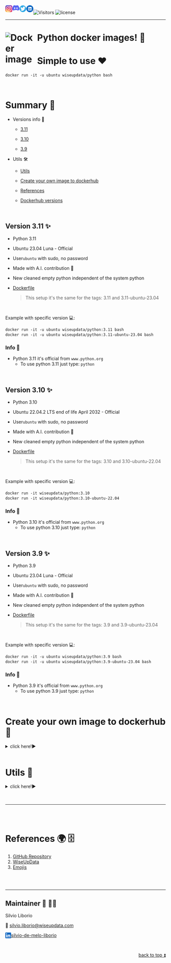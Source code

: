 <a href="https://github.com/wiseupdata/wiseupdata">
  <img align="left" alt="Wise Up Data's Instagram" width="22px" src="https://raw.githubusercontent.com/wiseupdata/wiseupdata/main/assets/instagram.png" />   
</a> 
<a href="https://github.com/wiseupdata/wiseupdata">
  <img align="left" alt="wise Up Data's Discord" width="22px" src="https://raw.githubusercontent.com/wiseupdata/wiseupdata/main/assets/discord.png" />
</a>
<a href="https://github.com/wiseupdata/wiseupdata">
  <img align="left" alt="wise Up Data | Twitter" width="22px" src="https://raw.githubusercontent.com/wiseupdata/wiseupdata/main/assets/twitter.png" />
</a>
<a href="https://github.com/wiseupdata/wiseupdata">
  <img align="left" alt="wise Up Data's LinkedIN" width="22px" src="https://raw.githubusercontent.com/wiseupdata/wiseupdata/main/assets/linkedin.png" />
</a>

![Visitors](https://api.visitorbadge.io/api/visitors?path=https%3A%2F%2Fgithub.com%2Fwiseupdata%2Fpython&countColor=%2337d67a&style=flat)
![license](https://img.shields.io/github/license/wiseupdata/python)

---
<a name="readme-top"></a>

<h1>
<img align="left" alt="Docker image" src="https://raw.githubusercontent.com/wiseupdata/python/main/assets/imgs/docker.png" width="100" />

Python docker images! 🚀️

</h1>

# Simple to use ❤️

```shell
docker run -it -u ubuntu wiseupdata/python bash
```

<br>

# Summary 📃

- Versions info 🐍
  - <p align="left"><a href="#version-3.11">3.11</a></p>
  - <p align="left"><a href="#version-3.10">3.10</a></p>
  - <p align="left"><a href="#version-3.9">3.9</a></p>

 
- Utils 🛠️
  - <p align="left"><a href="#ref_util">Utils</a></p>
  - <p align="left"><a href="#ref_build">Create your own image to dockerhub</a></p>
  - <p align="left"><a href="#ref_references">References</a></p>
  - [Dockerhub versions](https://hub.docker.com/r/wiseupdata/python/tags)


<br>

<a name="version-3.11"></a>

## Version 3.11 ✨️

- Python 3.11 
- Ubuntu 23.04 Luna - Official
- User`ubuntu` with sudo, no password
- Made with A.I. contribution 🤖
- New cleaned empty python independent of the system python 
- [Dockerfile](https://github.com/wiseupdata/python/blob/main/versions/3.11/Dockerfile)

  > This setup it's the same for the tags: 3.11 and 3.11-ubuntu-23.04

<br>

Example with specific version 💻:
```shell
docker run -it -u ubuntu wiseupdata/python:3.11 bash
docker run -it -u ubuntu wiseupdata/python:3.11-ubuntu-23.04 bash
```

### Info 🔎
- Python 3.11 it's official from `www.python.org`
  - To use python 3.11 just type:  `python`


<br>

<a name="version-3.10"></a>

## Version 3.10 ✨️

- Python 3.10
- Ubuntu 22.04.2 LTS end of life April 2032 - Official
- User`ubuntu` with sudo, no password
- Made with A.I. contribution 🤖
- New cleaned empty python independent of the system python  
- [Dockerfile](https://github.com/wiseupdata/python/blob/main/versions/3.10/Dockerfile)

  > This setup it's the same for the tags: 3.10 and 3.10-ubuntu-22.04

<br>

Example with specific version 💻:
```shell
docker run -it wiseupdata/python:3.10
docker run -it wiseupdata/python:3.10-ubuntu-22.04
```

### Info 🔎
- Python 3.10 it's official from `www.python.org`
  - To use python 3.10 just type:  `python`

<br>

<a name="version-3.9"></a>

## Version 3.9 ✨️

- Python 3.9
- Ubuntu 23.04 Luna - Official
- User`ubuntu` with sudo, no password
- Made with A.I. contribution 🤖
- New cleaned empty python independent of the system python  
- [Dockerfile](https://github.com/wiseupdata/python/blob/main/versions/3.9/Dockerfile)

  > This setup it's the same for the tags: 3.9 and 3.9-ubuntu-23.04

<br>

Example with specific version 💻:
```shell
docker run -it -u ubuntu wiseupdata/python:3.9 bash
docker run -it -u ubuntu wiseupdata/python:3.9-ubuntu-23.04 bash
```

### Info 🔎
- Python 3.9 it's official from `www.python.org`
  - To use python 3.9 just type:  `python`


<br>

<a name="ref_build"></a>

# Create your own image to dockerhub 🥳
<details>
<summary>
click here!▶️
</summary>


## Simple customization example. 🎢

- Update the `Dockerfile` and run the command bellow
- Build the image

```shell
docker build -t python ./versions/3.11 --no-cache
```
- Test the image
```shell
docker run -it --rm python
```

- Log in to your account 🤜

```shell
docker login -u wiseupdata
```

- Create a tag 🤺

```shell
docker tag python wiseupdata/python
docker tag python wiseupdata/python:3.11
docker tag python wiseupdata/python:3.11-ubuntu-23.04
```

- push your image to dockerhub ♨️
```shell
docker push wiseupdata/python
docker push wiseupdata/python:3.11
docker push wiseupdata/python:3.11-ubuntu-23.04
```

### Test the image 🎢

```shell
docker run -it -u ubuntu wiseupdata/python:3.11 bash
```
</details>

<br>

<a name="ref_util"></a>

# Utils 🎁 
<details>
<summary>
click here!▶️
</summary>

list all container
```shell
docker ps -a
```

kill all containers ☠️
```shell
docker rm $(docker ps -a -q) -f
```

list the images
```shell
docker image ls -a
```

delete one image
```shell
docker image rm python -f
```

Delete all images ☠️
```shell
docker image rm  $(docker image ls -a ) -f
```

</details>
<br>
<br>


---
<br>
<br>

<a name="ref_references"></a>

# References 🌍 🗄️

1. [GitHub Repository](https://github.com/wiseupdata/python)
1. [WiseUpData](https://www.wiseupdata.com/)
1. [Emojis](https://github.com/wiseupdata/emojis)


<br>
<br>

---

## Maintainer 🤗 👨‍💻

Silvio Liborio

📧 silvio.liborio@wiseupdata.com

<a href="https://www.linkedin.com/in/silvio-de-melo-liborio">silvio-de-melo-liborio <img align="left" alt="LinkedIN" width="18px" src="https://raw.githubusercontent.com/wiseupdata/wsl-latest/main/assets/linkedin.svg" />
</a>

<br>
<p align="right"><a href="#readme-top">back to top ⏫ </a></p>
<br>
<br>
<br>
<br>